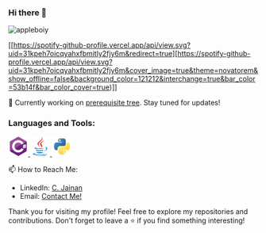 ### Hi there 👋

<p align="left">
    <img src="https://komarev.com/ghpvc/?username=appleboiy&label=Profile%20views&color=0e75b6&style=flat" alt="appleboiy" />
</p>

[[https://spotify-github-profile.vercel.app/api/view.svg?uid=31kpeh7oicqyahxfbmitly2fjy6m&redirect=true][https://spotify-github-profile.vercel.app/api/view.svg?uid=31kpeh7oicqyahxfbmitly2fjy6m&cover_image=true&theme=novatorem&show_offline=false&background_color=121212&interchange=true&bar_color=53b14f&bar_color_cover=true)]]

🔭 Currently working on
[prerequisite tree](https://github.com/AppleBoiy/prerequisite-tree). Stay tuned
for updates!

<h3 align="left">Languages and Tools:</h3>
<p align="left">
    <a href="https://www.w3schools.com/cs/" target="_blank" rel="noreferrer">
        <img src="https://raw.githubusercontent.com/devicons/devicon/master/icons/csharp/csharp-original.svg" alt="csharp" width="40" height="40"/>
    </a>
    <a href="https://www.java.com" target="_blank" rel="noreferrer">
        <img src="https://raw.githubusercontent.com/devicons/devicon/master/icons/java/java-original.svg" alt="java" width="40" height="40"/>
    </a>
    <a href="https://www.python.org" target="_blank" rel="noreferrer">
        <img src="https://raw.githubusercontent.com/devicons/devicon/master/icons/python/python-original.svg" alt="python" width="40" height="40"/>
    </a>
</p>

📫 How to Reach Me:

- LinkedIn: [C. Jainan](https://www.linkedin.com/in/chaipat-jainan/)
- Email: [Contact Me!](mailto:contact.chaipat@gmail.com)

Thank you for visiting my profile! Feel free to explore my repositories and
contributions. Don't forget to leave a ⭐️ if you find something interesting!
